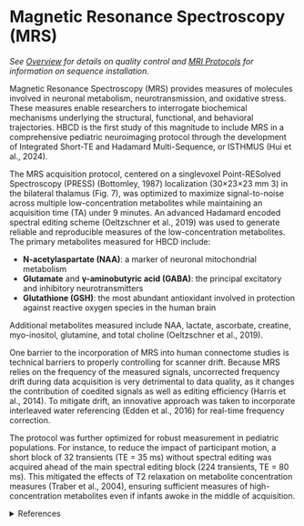 # Magnetic Resonance Spectroscopy (MRS)
*See [Overview](overview.md) for details on quality control and [MRI Protocols](../../mriprotocols/overview.md) for information on sequence installation.*

Magnetic Resonance Spectroscopy (MRS) provides measures of molecules involved in neuronal metabolism, neurotransmission, and oxidative stress. These measures enable researchers to interrogate biochemical mechanisms underlying the structural, functional, and behavioral trajectories. HBCD is the first study of this magnitude to include MRS in a comprehensive pediatric neuroimaging protocol through the development of Integrated Short-TE and Hadamard Multi-Sequence, or ISTHMUS (Hui et al., 2024).


The MRS acquisition protocol, centered on a singlevoxel Point-RESolved Spectroscopy (PRESS) (Bottomley, 1987) localization (30×23×23 mm 3) in the bilateral thalamus (Fig. 7), was optimized to maximize signal-to-noise across multiple low-concentration metabolites while maintaining an acquisition time (TA) under 9 minutes. An advanced Hadamard encoded spectral editing scheme (Oeltzschner et al., 2019) was used to generate reliable and reproducible measures of the low-concentration metabolites. The primary metabolites measured for HBCD include: 

- **N-acetylaspartate (NAA)**: a marker of neuronal mitochondrial metabolism
- **Glutamate** and **γ-aminobutyric acid (GABA)**: the principal excitatory and inhibitory neurotransmitters
- **Glutathione (GSH)**: the most abundant antioxidant involved in protection against reactive oxygen species in the human brain

Additional metabolites measured include NAA, lactate, ascorbate, creatine, myo-inositol, glutamine, and total choline (Oeltzschner et al., 2019).

One barrier to the incorporation of MRS into human connectome studies is technical barriers to properly controlling for scanner drift. Because MRS relies on the frequency of the measured signals, uncorrected frequency drift during data acquisition is very detrimental to data quality, as it changes the contribution of coedited signals as well as editing efficiency (Harris et al., 2014). To mitigate drift, an innovative approach was taken to incorporate interleaved water referencing (Edden et al., 2016) for real-time frequency correction.

The protocol was further optimized for robust measurement in pediatric populations. For instance, to reduce the impact of participant motion, a short block of 32 transients (TE = 35 ms) without spectral editing was acquired ahead of the main spectral editing block (224 transients, TE = 80 ms). This mitigated the effects of T2 relaxation on metabolite concentration measures (Traber et al., 2004), ensuring sufficient measures of high-concentration metabolites even if infants awoke in the middle of acquisition.


<details class="collapsible references">
  <summary class="references">References</summary>
TO DO
</details>
  

